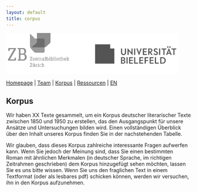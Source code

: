 ```yaml
---
layout: default
title: corpus
---
```


![](images/header3.png)

[Homepage](index_de.md) | [Team](people_de.md) | [Korpus](corpus_de.md) | [Ressourcen](resources_de.md) | [EN](index.md)


## Korpus

Wir haben XX Texte gesammelt, um ein Korpus deutscher literarischer Texte zwischen 1850 und 1950 zu erstellen, das den Ausgangspunkt für unsere Ansätze und Untersuchungen bilden wird. Einen vollständigen Überblick über den Inhalt unseres Korpus finden Sie in der nachstehenden Tabelle.

Wir glauben, dass dieses Korpus zahlreiche interessante Fragen aufwerfen kann. Wenn Sie jedoch der Meinung sind, dass Sie einen bestimmten Roman mit ähnlichen Merkmalen (in deutscher Sprache, im richtigen Zeitrahmen geschrieben) dem Korpus hinzugefügt sehen möchten, lassen Sie es uns bitte wissen. Wenn Sie uns den fraglichen Text in einem Textformat (oder als lesbares pdf) schicken können, werden wir versuchen, ihn in den Korpus aufzunehmen.